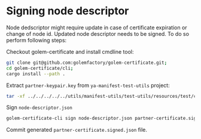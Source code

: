 # Signing node descriptor

Node dedscriptor might require update in case of certificate expiration or change of node id.
Updated node descriptor needs to be signed. To do so perform following steps:

Checkout golem-certificate and install cmdline tool:

```sh
git clone git@github.com:golemfactory/golem-certificate.git;
cd golem-certificate/cli;
cargo install --path .
```

Extract `partner-keypair.key` from `ya-manifest-test-utils` project:

```sh
tar -xf ../../../../../utils/manifest-utils/test-utils/resources/test/certificates.tar partner-keypair.key partner-certificate.signed.json
```

Sign `node-descriptor.json`

```sh
golem-certificate-cli sign node-descriptor.json partner-certificate.signed.json partner-keypair.key
```

Commit generated `partner-certificate.signed.json` file.
